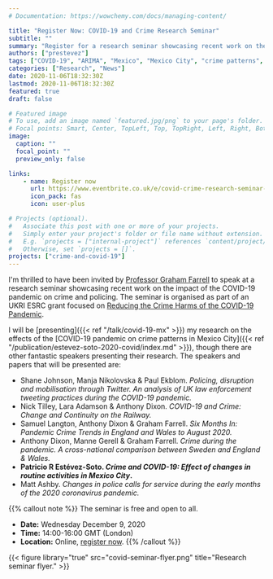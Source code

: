 ```yaml
---
# Documentation: https://wowchemy.com/docs/managing-content/

title: "Register Now: COVID-19 and Crime Research Seminar"
subtitle: ""
summary: "Register for a research seminar showcasing recent work on the impact of the COVID-19 pandemic on crime and policing. I will be presenting a talk on the effects of the COVID-19 pandemic on crime in Mexico City."
authors: ["prestevez"]
tags: ["COVID-19", "ARIMA", "Mexico", "Mexico City", "crime patterns", "crimes"]
categories: ["Research", "News"]
date: 2020-11-06T18:32:30Z
lastmod: 2020-11-06T18:32:30Z
featured: true
draft: false

# Featured image
# To use, add an image named `featured.jpg/png` to your page's folder.
# Focal points: Smart, Center, TopLeft, Top, TopRight, Left, Right, BottomLeft, Bottom, BottomRight.
image:
  caption: ""
  focal_point: ""
  preview_only: false

links:
    - name: Register now
      url: https://www.eventbrite.co.uk/e/covid-crime-research-seminar-tickets-126515799161
      icon_pack: fas
      icon: user-plus

# Projects (optional).
#   Associate this post with one or more of your projects.
#   Simply enter your project's folder or file name without extension.
#   E.g. `projects = ["internal-project"]` references `content/project/deep-learning/index.md`.
#   Otherwise, set `projects = []`.
projects: ["crime-and-covid-19"]
---
```


I'm thrilled to have been invited by [Professor Graham Farrell](https://essl.leeds.ac.uk/law/staff/193/professor-graham-farrell) to speak at a research seminar showcasing recent work on the impact of the COVID-19 pandemic on crime and policing. The seminar is organised as part of an UKRI ESRC grant focused on [Reducing the Crime Harms of the COVID-19 Pandemic](https://covid19-crime.com/).

I will be [presenting]({{< ref "/talk/covid-19-mx" >}}) my research on the effects of the [COVID-19 pandemic on crime patterns in Mexico City]({{< ref "/publication/estevez-soto-2020-covid/index.md" >}}), though there are other fantastic speakers presenting their research. The speakers and papers that will be presented are:

- Shane Johnson, Manja Nikolovska & Paul Ekblom. *Policing, disruption and mobilisation through Twitter. An analysis of UK law enforcement tweeting practices during the COVID-19 pandemic.*
- Nick Tilley, Lara Adamson & Anthony Dixon. *COVID-19 and Crime: Change and Continuity on the Railway.*
- Samuel Langton, Anthony Dixon & Graham Farrell. *Six Months In: Pandemic Crime Trends in England and Wales to August 2020.*
- Anthony Dixon, Manne Gerell & Graham Farrell. *Crime during the pandemic. A cross-national comparison between Sweden and England & Wales.*
- **Patricio R Estévez-Soto. _Crime and COVID-19: Effect of changes in routine activities in Mexico City_.**
- Matt Ashby. *Changes in police calls for service during the early months of the 2020 coronavirus pandemic.*


{{% callout note %}}
The seminar is free and open to all.

- **Date:** Wednesday December 9, 2020
- **Time:** 14:00-16:00 GMT (London)
- **Location:** Online, [register now](https://www.eventbrite.co.uk/e/covid-crime-research-seminar-tickets-126515799161).
{{% /callout %}}


{{< figure library="true" src="covid-seminar-flyer.png" title="Research seminar flyer." >}}
